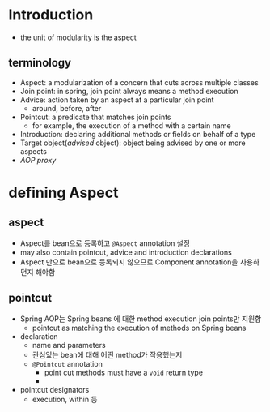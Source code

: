 # Introduction

- the unit of modularity is the aspect

## terminology

- Aspect: a modularization of a concern that cuts across multiple classes
- Join point: in spring, join point always means a method execution
- Advice: action taken by an aspect at a particular join point
    - around, before, after
- Pointcut: a predicate that matches join points
    - for example, the execution of a method with a certain name
- Introduction: declaring additional methods or fields on behalf of a type
- Target object(*advised* object):  object being advised by one or more aspects
- *AOP proxy*

# defining Aspect

## aspect

- Aspect를 bean으로 등록하고 `@Aspect` annotation 설정
- may also contain pointcut, advice and introduction declarations
- Aspect 만으로 bean으로 등록되지 않으므로 Component annotation을 사용하던지 해야함

## pointcut

- Spring AOP는 Spring beans 에 대한 method execution join points만 지원함
    - pointcut as matching the execution of methods on Spring beans
- declaration
    - name and parameters
    - 관심있는 bean에 대해 어떤 method가 작용했는지
    - `@Pointcut` annotation
        - point cut methods must have a `void` return type
        - 
- pointcut designators
    - execution, within 등